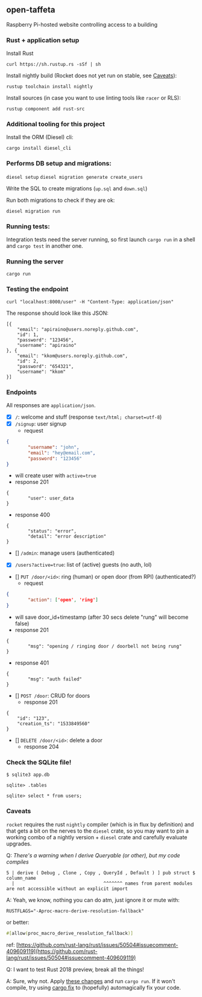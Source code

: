 ## open-taffeta
Raspberry Pi-hosted website controlling access to a building

### Rust + application setup

Install Rust

`curl https://sh.rustup.rs -sSf | sh`

Install nightly build (Rocket does not yet run on stable, see [Caveats](#caveats)):

`rustup toolchain install nightly`

Install sources (in case you want to use linting tools like `racer` or RLS):

`rustup component add rust-src`

### Additional tooling for this project

Install the ORM (Diesel) cli:

`cargo install diesel_cli`

### Performs DB setup and migrations:

`diesel setup`
`diesel migration generate create_users`

Write the SQL to create migrations (`up.sql` and `down.sql`)

Run both migrations to check if they are ok:

`diesel migration run`

### Running tests:

Integration tests need the server running, so first launch `cargo run` in a shell and `cargo test` in another one.

### Running the server

`cargo run`

### Testing the endpoint

`curl "localhost:8000/user" -H "Content-Type: application/json"`

The response should look like this JSON:

```
[{
    "email": "apiraino@users.noreply.github.com",
    "id": 1,
    "password": "123456",
    "username": "apiraino"
}, {
    "email": "kkom@users.noreply.github.com",
    "id": 2,
    "password": "654321",
    "username": "kkom"
}]
```

### Endpoints

All responses are `application/json`.

- [x] `/`: welcome and stuff (response `text/html; charset=utf-8`)
- [x] `/signup`: user signup
  - request
``` json
{
        "username": "john",
        "email": "hey@email.com",
        "password": "123456"
}
```
  - will create user with `active=true`
  - response 201
```
{
        "user": user_data
}
```
  - response 400
```
{
        "status": "error",
        "detail": "error description"
}
```
- [] `/admin`: manage users (authenticated)
- [x] `/users?active=true`: list of (active) guests (no auth, lol)
- [] `PUT /door/<id>`: ring (human) or open door (from RPI)  (authenticated?)
  - request
``` json
{
        "action": ['open', 'ring']
}
```
  - will save door_id+timestamp (after 30 secs delete "rung" will become false)
  - response 201
```
{
        "msg": "opening / ringing door / doorbell not being rung"
}
```
  - response 401
```
{
        "msg": "auth failed"
}
```
- [] `POST /door`: CRUD for doors
  - response 201
```
{
    "id": "123",
    "creation_ts": "1533849560"
}
```
- [] `DELETE /door/<id>`: delete a door
  - response 204

### Check the SQLite file!

`$ sqlite3 app.db`

`sqlite> .tables`

`sqlite> select * from users;`

### Caveats

`rocket` requires the rust `nightly` compiler (which is in flux by definition) and that gets a bit on the nerves to the `diesel` crate, so you may want to pin a working combo of a nightly version + `diesel` crate and carefully evaluate upgrades.

Q: *There's a warning when I derive Queryable (or other), but my code compiles*
```
5 | derive ( Debug , Clone , Copy , QueryId , Default ) ] pub struct $ column_name
  |                                 ^^^^^^^ names from parent modules are not accessible without an explicit import
```
A: Yeah, we know, nothing you can do atm, just ignore it or mute with:
```
RUSTFLAGS="-Aproc-macro-derive-resolution-fallback"
```
or better:
``` rust
#[allow(proc_macro_derive_resolution_fallback)]
```

ref: [https://github.com/rust-lang/rust/issues/50504#issuecomment-409609119](https://github.com/rust-lang/rust/issues/50504#issuecomment-409609119)

Q: I want to test Rust 2018 preview, break all the things!

A: Sure, why not. Apply [these changes](https://www.ncameron.org/blog/how-to-help-test-the-2018-edition/) and run `cargo run`. If it won't compile, try using [cargo fix](https://rust-lang-nursery.github.io/edition-guide/editions/transitioning.html) to (hopefully) automagically fix your code.
